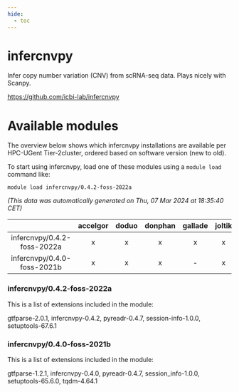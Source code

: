 ```yaml
---
hide:
  - toc
---
```


infercnvpy
==========


Infer copy number variation (CNV) from scRNA-seq data. Plays nicely with Scanpy.

https://github.com/icbi-lab/infercnvpy
# Available modules


The overview below shows which infercnvpy installations are available per HPC-UGent Tier-2cluster, ordered based on software version (new to old).

To start using infercnvpy, load one of these modules using a `module load` command like:

```shell
module load infercnvpy/0.4.2-foss-2022a
```

*(This data was automatically generated on Thu, 07 Mar 2024 at 18:35:40 CET)*  

| |accelgor|doduo|donphan|gallade|joltik|skitty|
| :---: | :---: | :---: | :---: | :---: | :---: | :---: |
|infercnvpy/0.4.2-foss-2022a|x|x|x|x|x|x|
|infercnvpy/0.4.0-foss-2021b|x|x|x|-|x|x|


### infercnvpy/0.4.2-foss-2022a

This is a list of extensions included in the module:

gtfparse-2.0.1, infercnvpy-0.4.2, pyreadr-0.4.7, session-info-1.0.0, setuptools-67.6.1

### infercnvpy/0.4.0-foss-2021b

This is a list of extensions included in the module:

gtfparse-1.2.1, infercnvpy-0.4.0, pyreadr-0.4.7, session_info-1.0.0, setuptools-65.6.0, tqdm-4.64.1